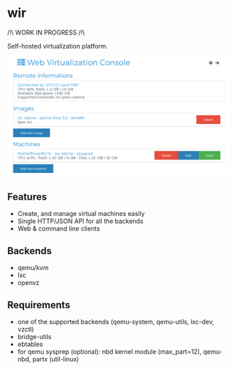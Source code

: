 # wir

/!\ WORK IN PROGRESS /!\

Self-hosted virtualization platform.

![screenshot](misc/screenshot.png)

## Features

* Create, and manage virtual machines easily
* Single HTTP/JSON API for all the backends
* Web & command line clients

## Backends

* qemu/kvm
* lxc
* openvz

## Requirements

* one of the supported backends (qemu-system, qemu-utils, lxc-dev, vzctl)
* bridge-utils
* ebtables
* for qemu sysprep (optional): nbd kernel module (max_part=12), qemu-nbd, partx (util-linux)
